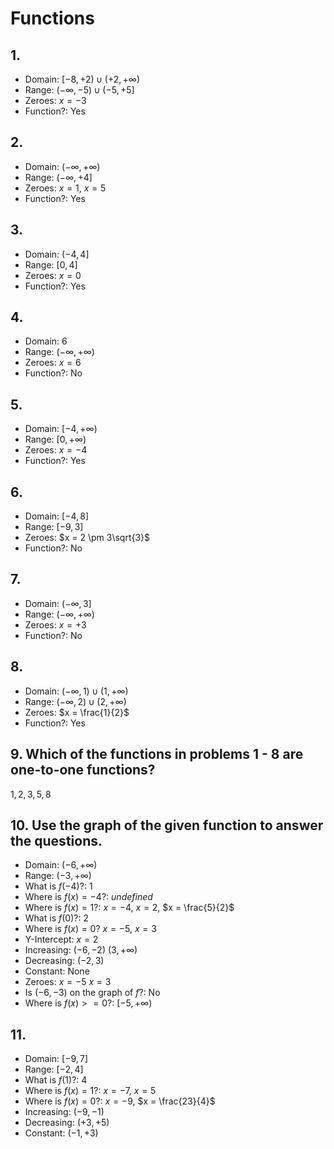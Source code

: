 # Functions

## 1.
- Domain: $\lbrack -8, +2 \rparen \cup \lparen +2, +\infty \rparen$
- Range: $\lparen -\infty, -5 \rparen \cup \lparen -5, +5 \rbrack$
- Zeroes: $x = -3$
- Function?: $\text{Yes}$

## 2.
- Domain: $\lparen-\infty, +\infty\rparen$
- Range: $\lparen-\infty, +4\rbrack$
- Zeroes: $x = 1$, $x = 5$
- Function?: $\text{Yes}$

## 3.
- Domain: $\lparen-4, 4\rbrack$
- Range: $\lbrack 0, 4\rbrack$
- Zeroes: $x = 0$
- Function?: $\text{Yes}$

## 4.
- Domain: $6$
- Range: $\lparen-\infty, +\infty\rparen$
- Zeroes: $x = 6$
- Function?: $\text{No}$

## 5.
- Domain: $\lbrack-4, +\infty\rparen$
- Range: $\lbrack 0, +\infty\rparen$
- Zeroes: $x = -4$
- Function?: $\text{Yes}$

## 6.
- Domain: $\lbrack-4, 8\rbrack$
- Range: $\lbrack-9, 3\rbrack$
- Zeroes: $x = 2 \pm 3\sqrt{3}$
- Function?: $\text{No}$

## 7.
- Domain: $\lparen-\infty, 3\rbrack$
- Range: $\lparen-\infty, +\infty\rparen$
- Zeroes: $x = +3$
- Function?: $\text{No}$

## 8. 
- Domain: $\lparen-\infty, 1 \rparen\cup\lparen 1, +\infty\rparen$
- Range: $\lparen-\infty, 2 \rparen\cup\lparen 2, +\infty\rparen$
- Zeroes: $x = \frac{1}{2}$
- Function?: $\text{Yes}$

## 9. Which of the functions in problems 1 - 8 are one-to-one functions?

$1, 2, 3, 5, 8$

## 10. Use the graph of the given function to answer the questions.

- Domain: $\lparen-6, +\infty\rparen$
- Range: $\lparen-3, +\infty\rparen$
- What is $f(-4)$?: $1$
- Where is $f(x) = -4$?: $undefined$
- Where is $f(x) = 1$?: $x = -4$, $x = 2$, $x = \frac{5}{2}$
- What is $f(0)$?: $2$
- Where is $f(x) = 0$? $x = -5$, $x = 3$
- Y-Intercept: $x = 2$
- Increasing: $\lparen-6, -2\rparen$ $\lparen 3, +\infty\rparen$
- Decreasing: $\lparen-2, 3\rparen$
- Constant: None
- Zeroes: $x = -5$ $x = 3$
- Is $(-6, -3)$ on the graph of $f$?: $\text{No}$
- Where is $f(x) >= 0$?: $\lbrack-5, +\infty\rparen$

## 11.

- Domain: $\lbrack-9, 7\rbrack$
- Range: $\lbrack-2, 4\rbrack$
- What is $f(1)$?: $4$
- Where is $f(x) = 1$?: $x = -7$, $x = 5$
- Where is $f(x) = 0$?: $x = -9$, $x = \frac{23}{4}$
- Increasing: $\lparen-9, -1\rparen$
- Decreasing: $\lparen+3, +5\rparen$
- Constant: $\lparen-1, +3\rparen$
